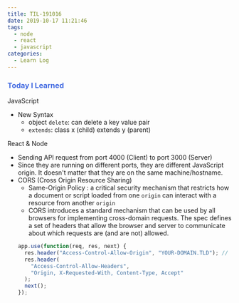 ```yaml
---
title: TIL-191016
date: 2019-10-17 11:21:46
tags:
  - node
  - react
  - javascript
categories:
  - Learn Log
---
```


### <span style="color:royalblue"> Today I Learned

<!-- more -->

JavaScript

- New Syntax
  - object `delete`: can delete a key value pair
  - `extends`: class x (child) extends y (parent)

React & Node

- Sending API request from port 4000 (Client) to port 3000 (Server)
- Since they are running on different ports, they are different JavaScript origin. It doesn't matter that they are on the same machine/hostname.
- CORS (Cross Origin Resource Sharing)
  - Same-Origin Policy : a critical security mechanism that restricts how a document or script loaded from one `origin` can interact with a resource from another `origin`
  - CORS introduces a standard mechanism that can be used by all browsers for implementing cross-domain requests.
    The spec defines a set of headers that allow the browser and server to communicate about which requests are (and are not) allowed.
  ```javascript
  app.use(function(req, res, next) {
    res.header("Access-Control-Allow-Origin", "YOUR-DOMAIN.TLD"); // update to match the domain you will make the request from
    res.header(
      "Access-Control-Allow-Headers",
      "Origin, X-Requested-With, Content-Type, Accept"
    );
    next();
  });
  ```
